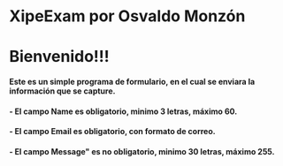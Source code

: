 # XipeExam por Osvaldo Monzón
<h1>Bienvenido!!!</hi>
<h4>Este es un  simple programa de formulario, en el cual se enviara la información que se capture.</h4>
<h4>- El campo <b>Name</b> es obligatorio, minimo 3 letras, máximo 60.</h4>
<h4>- El campo <b>Email</b> es obligatorio, con formato de correo.</h4>
<h4>- El campo <b>Message"</b> es no obligatorio, minimo 30 letras, máximo 255.</h4>
